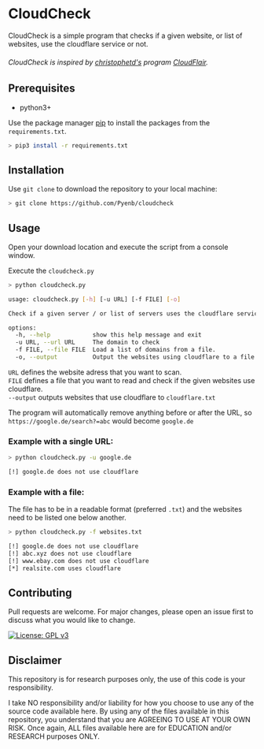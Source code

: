 # CloudCheck

CloudCheck is a simple program that checks if a given website, or list of websites, use the cloudflare service or not.
###### CloudCheck is inspired by [christophetd's](https://github.com/christophetd) program [CloudFlair](https://github.com/christophetd/CloudFlair).

## Prerequisites

- python3+

Use the package manager [pip](https://pip.pypa.io/en/stable/) to install the packages from the `requirements.txt`.

```bash
> pip3 install -r requirements.txt
```

## Installation

Use `git clone` to download the repository to your local machine:

```bash
> git clone https://github.com/Pyenb/cloudcheck
```

## Usage

Open your download location and execute the script from a console window.

Execute the `cloudcheck.py`

```bash
> python cloudcheck.py

usage: cloudcheck.py [-h] [-u URL] [-f FILE] [-o]

Check if a given server / or list of servers uses the cloudflare service.

options:
  -h, --help            show this help message and exit
  -u URL, --url URL     The domain to check
  -f FILE, --file FILE  Load a list of domains from a file.
  -o, --output          Output the websites using cloudflare to a file.
```

`URL` defines the website adress that you want to scan.\
`FILE` defines a file that you want to read and check if the given websites use cloudflare.\
`--output` outputs websites that use cloudflare to `cloudflare.txt`

The program will automatically remove anything before or after the URL, so `https://google.de/search?=abc` would become `google.de`

### Example with a single URL:

```bash
> python cloudcheck.py -u google.de

[!] google.de does not use cloudflare
```

### Example with a file:
The file has to be in a readable format (preferred `.txt`) and the websites need to be listed one below another. 

```bash
> python cloudcheck.py -f websites.txt

[!] google.de does not use cloudflare
[!] abc.xyz does not use cloudflare
[!] www.ebay.com does not use cloudflare
[*] realsite.com uses cloudflare
```

## Contributing
Pull requests are welcome. For major changes, please open an issue first to discuss what you would like to change.

[![License: GPL v3](https://img.shields.io/badge/License-GPLv3-blue.svg)](https://www.gnu.org/licenses/gpl-3.0)

## Disclaimer
This repository is for research purposes only, the use of this code is your responsibility.

I take NO responsibility and/or liability for how you choose to use any of the source code available here. By using any of the files available in this repository, you understand that you are AGREEING TO USE AT YOUR OWN RISK. Once again, ALL files available here are for EDUCATION and/or RESEARCH purposes ONLY.
